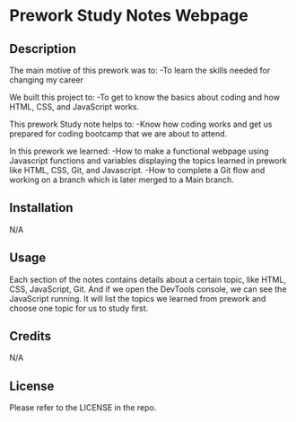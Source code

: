 # Prework Study Notes Webpage

## Description


The main motive of this prework was to:
-To learn the skills needed for changing my career

We built this project to:
-To get to know the basics about coding and how HTML, CSS, and JavaScript works.

This prework Study note helps to:
-Know how coding works and get us prepared for coding bootcamp that we are about to attend.

In this prework we learned:
-How to make a functional webpage using Javascript functions and variables displaying the topics learned in prework like HTML, CSS, Git, and Javascript.
-How to complete a Git flow and working on a branch which is later merged to a Main branch. 



## Installation
N/A

## Usage

Each section of the notes contains details about a certain topic, like HTML, CSS, JavaScript, Git. And if we open the DevTools console, we can see the JavaScript running. It will list the topics we learned from prework and choose one topic for us to study first. 

## Credits
N/A

## License
Please refer to the LICENSE in the repo.
